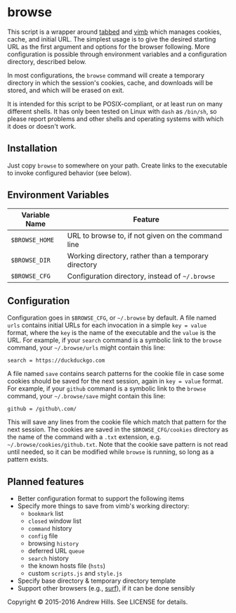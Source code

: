 # browse

This script is a wrapper around [tabbed](http://tools.suckless.org/tabbed/) and
[vimb](https://github.com/fanglingsu/vimb/) which manages cookies, cache, and
initial URL. The simplest usage is to give the desired starting URL as the first
argument and options for the browser following. More configuration is possible
through environment variables and a configuration directory, described below.

In most configurations, the `browse` command will create a temporary directory
in which the session's cookies, cache, and downloads will be stored, and which
will be erased on exit.

It is intended for this script to be POSIX-compliant, or at least run on many
different shells. It has only been tested on Linux with `dash` as `/bin/sh`, so
please report problems and other shells and operating systems with which it
does or doesn't work.

## Installation

Just copy `browse` to somewhere on your path. Create links to the executable to
invoke configured behavior (see below).

## Environment Variables

| Variable Name  | Feature                                              |
| -------------- | ---------------------------------------------------- |
| `$BROWSE_HOME` | URL to browse to, if not given on the command line   |
| `$BROWSE_DIR`  | Working directory, rather than a temporary directory |
| `$BROWSE_CFG`  | Configuration directory, instead of `~/.browse`      |

## Configuration

Configuration goes in `$BROWSE_CFG`, or `~/.browse` by default. A file named
`urls` contains initial URLs for each invocation in a simple `key = value`
format, where the `key` is the name of the executable and the `value` is the
URL. For example, if your `search` command is a symbolic link to the `browse`
command, your `~/.browse/urls` might contain this line:
```
search = https://duckduckgo.com
```
A file named `save` contains search patterns for the cookie file in case some
cookies should be saved for the next session, again in `key = value` format.
For example, if your `github` command is a symbolic link to the `browse`
command, your `~/.browse/save` might contain this line:
```
github = /github\.com/
```
This will save any lines from the cookie file which match that pattern for the
next session. The cookies are saved in the `$BROWSE_CFG/cookies` directory as
the name of the command with a `.txt` extension, e.g.
`~/.browse/cookies/github.txt`. Note that the cookie save pattern is not read
until needed, so it can be modified while `browse` is running, so long as a
pattern exists.

## Planned features

- Better configuration format to support the following items
- Specify more things to save from vimb's working directory:
  - `bookmark` list
  - `closed` window list
  - `command` history
  - `config` file
  - browsing `history`
  - deferred URL `queue`
  - `search` history
  - the known hosts file (`hsts`)
  - custom `scripts.js` and `style.js`
- Specify base directory & temporary directory template
- Support other browsers (e.g., [surf](http://surf.suckless.org/)), if it can be done sensibly

Copyright © 2015-2016 Andrew Hills. See LICENSE for details.
